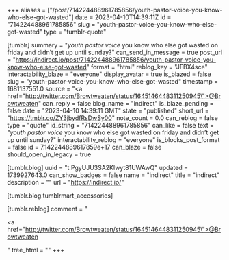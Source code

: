 +++
aliases = ["/post/714224488961785856/youth-pastor-voice-you-know-who-else-got-wasted"]
date = 2023-04-10T14:39:11Z
id = "714224488961785856"
slug = "youth-pastor-voice-you-know-who-else-got-wasted"
type = "tumblr-quote"

[tumblr]
summary = "*youth pastor voice* you know who else got wasted on friday and didn’t get up until sunday?"
can_send_in_message = true
post_url = "https://indirect.io/post/714224488961785856/youth-pastor-voice-you-know-who-else-got-wasted"
format = "html"
reblog_key = "JFBX4sce"
interactability_blaze = "everyone"
display_avatar = true
is_blazed = false
slug = "youth-pastor-voice-you-know-who-else-got-wasted"
timestamp = 1681137551.0
source = "<a href=\"http://twitter.com/Browtweaten/status/1645146448311250945\">@Browtweaten</a>"
can_reply = false
blog_name = "indirect"
is_blaze_pending = false
date = "2023-04-10 14:39:11 GMT"
state = "published"
short_url = "https://tmblr.co/ZY3jbydfRsDwSy00"
note_count = 0.0
can_reblog = false
type = "quote"
id_string = "714224488961785856"
can_like = false
text = "*youth pastor voice* you know who else got wasted on friday and didn&rsquo;t get up until sunday?"
interactability_reblog = "everyone"
is_blocks_post_format = false
id = 7.142244889617859e+17
can_blaze = false
should_open_in_legacy = true

[tumblr.blog]
uuid = "t:PgyUJU3SA2Klwyt81UWAwQ"
updated = 1739927643.0
can_show_badges = false
name = "indirect"
title = "indirect"
description = ""
url = "https://indirect.io/"

[tumblr.blog.tumblrmart_accessories]

[tumblr.reblog]
comment = "<p><a href=\"http://twitter.com/Browtweaten/status/1645146448311250945\">@Browtweaten</a></p>"
tree_html = ""
+++
